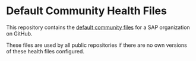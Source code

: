 # Default Community Health Files

This repository contains the [default community files](https://docs.github.com/en/communities/setting-up-your-project-for-healthy-contributions/creating-a-default-community-health-file) for a SAP organization on GitHub.

These files are used by all public repositories if there are no own versions of these health files configured.
